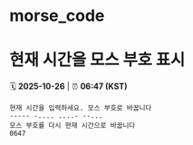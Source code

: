 # morse_code
# 현재 시간을 모스 부호 표시
<!-- MORSE_TIME_START -->
🗓️ **2025-10-26** | ⏰ **06:47 (KST)**

```
현재 시간을 입력하세요. 모스 부호로 바꿉니다
----- -.... ....- --...
모스 부호를 다시 현재 시간으로 바꿉니다
0647
```
<!-- MORSE_TIME_END -->

